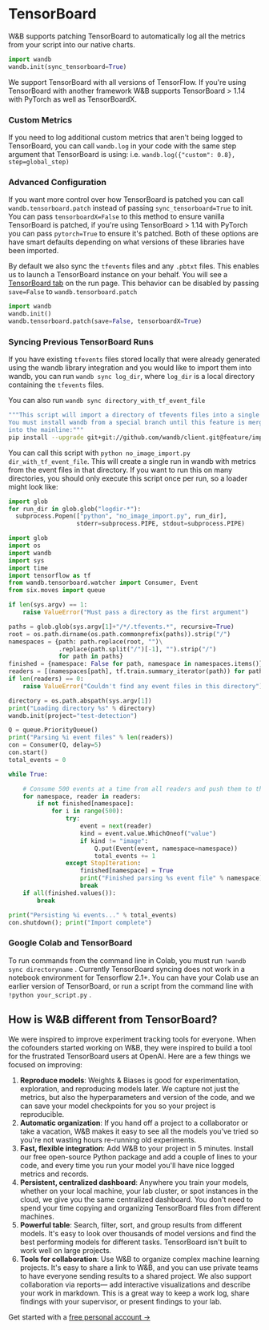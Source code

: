 # TensorBoard

W&B supports patching TensorBoard to automatically log all the metrics from your script into our native charts.

```python
import wandb
wandb.init(sync_tensorboard=True)
```

We support TensorBoard with all versions of TensorFlow. If you're using TensorBoard with another framework W&B supports TensorBoard &gt; 1.14 with PyTorch as well as TensorBoardX.

### Custom Metrics

If you need to log additional custom metrics that aren't being logged to TensorBoard, you can call `wandb.log` in your code with the same step argument that TensorBoard is using: i.e. `wandb.log({"custom": 0.8}, step=global_step)`

### Advanced Configuration

If you want more control over how TensorBoard is patched you can call `wandb.tensorboard.patch` instead of passing `sync_tensorboard=True` to init. You can pass `tensorboardX=False` to this method to ensure vanilla TensorBoard is patched, if you're using TensorBoard &gt; 1.14 with PyTorch you can pass `pytorch=True` to ensure it's patched. Both of these options are have smart defaults depending on what versions of these libraries have been imported.

By default we also sync the `tfevents` files and any `.pbtxt` files. This enables us to launch a TensorBoard instance on your behalf. You will see a [TensorBoard tab](https://www.wandb.com/articles/hosted-tensorboard) on the run page. This behavior can be disabled by passing `save=False` to `wandb.tensorboard.patch`

```python
import wandb
wandb.init()
wandb.tensorboard.patch(save=False, tensorboardX=True)
```

### Syncing Previous TensorBoard Runs

If you have existing `tfevents` files stored locally that were already generated using the wandb library integration and you would like to import them into wandb, you can run `wandb sync log_dir`, where `log_dir` is a local directory containing the `tfevents` files.

You can also run `wandb sync directory_with_tf_event_file`

```bash
"""This script will import a directory of tfevents files into a single W&B run.
You must install wandb from a special branch until this feature is merged
into the mainline:""" 
pip install --upgrade git+git://github.com/wandb/client.git@feature/import#egg=wandb
```

You can call this script with `python no_image_import.py dir_with_tf_event_file`. This will create a single run in wandb with metrics from the event files in that directory. If you want to run this on many directories, you should only execute this script once per run, so a loader might look like:

```python
import glob
for run_dir in glob.glob("logdir-*"):
  subprocess.Popen(["python", "no_image_import.py", run_dir],
                   stderr=subprocess.PIPE, stdout=subprocess.PIPE)
```

```python
import glob
import os
import wandb
import sys
import time
import tensorflow as tf
from wandb.tensorboard.watcher import Consumer, Event
from six.moves import queue

if len(sys.argv) == 1:
    raise ValueError("Must pass a directory as the first argument")

paths = glob.glob(sys.argv[1]+"/*/.tfevents.*", recursive=True)
root = os.path.dirname(os.path.commonprefix(paths)).strip("/")
namespaces = {path: path.replace(root, "")\
              .replace(path.split("/")[-1], "").strip("/")
              for path in paths}
finished = {namespace: False for path, namespace in namespaces.items()}
readers = [(namespaces[path], tf.train.summary_iterator(path)) for path in paths] 
if len(readers) == 0: 
    raise ValueError("Couldn't find any event files in this directory")

directory = os.path.abspath(sys.argv[1])
print("Loading directory %s" % directory)
wandb.init(project="test-detection")

Q = queue.PriorityQueue()
print("Parsing %i event files" % len(readers))
con = Consumer(Q, delay=5)
con.start()
total_events = 0

while True:

    # Consume 500 events at a time from all readers and push them to the queue
    for namespace, reader in readers:
        if not finished[namespace]:
            for i in range(500):
                try:
                    event = next(reader)
                    kind = event.value.WhichOneof("value")
                    if kind != "image":
                        Q.put(Event(event, namespace=namespace))
                        total_events += 1
                except StopIteration:
                    finished[namespace] = True
                    print("Finished parsing %s event file" % namespace)
                    break
    if all(finished.values()):
        break

print("Persisting %i events..." % total_events)
con.shutdown(); print("Import complete")
```

### Google Colab and TensorBoard

To run commands from the command line in Colab, you must run `!wandb sync directoryname` . Currently TensorBoard syncing does not work in a notebook environment for Tensorflow 2.1+. You can have your Colab use an earlier version of TensorBoard, or run a script from the command line with `!python your_script.py` .

## How is W&B different from TensorBoard?

We were inspired to improve experiment tracking tools for everyone. When the cofounders started working on W&B, they were inspired to build a tool for the frustrated TensorBoard users at OpenAI. Here are a few things we focused on improving:

1. **Reproduce models**: Weights & Biases is good for experimentation, exploration, and reproducing models later. We capture not just the metrics, but also the hyperparameters and version of the code, and we can save your model checkpoints for you so your project is reproducible. 
2. **Automatic organization**: If you hand off a project to a collaborator or take a vacation, W&B makes it easy to see all the models you've tried so you're not wasting hours re-running old experiments.
3. **Fast, flexible integration**: Add W&B to your project in 5 minutes. Install our free open-source Python package and add a couple of lines to your code, and every time you run your model you'll have nice logged metrics and records.
4. **Persistent, centralized dashboard**: Anywhere you train your models, whether on your local machine, your lab cluster, or spot instances in the cloud, we give you the same centralized dashboard. You don't need to spend your time copying and organizing TensorBoard files from different machines.
5. **Powerful table**: Search, filter, sort, and group results from different models. It's easy to look over thousands of model versions and find the best performing models for different tasks. TensorBoard isn't built to work well on large projects.
6. **Tools for collaboration**: Use W&B to organize complex machine learning projects. It's easy to share a link to W&B, and you can use private teams to have everyone sending results to a shared project. We also support collaboration via reports— add interactive visualizations and describe your work in markdown. This is a great way to keep a work log, share findings with your supervisor, or present findings to your lab.

Get started with a [free personal account →](http://app.wandb.ai/)

